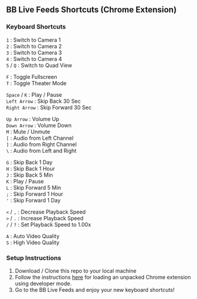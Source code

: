 ## BB Live Feeds Shortcuts (Chrome Extension)

### Keyboard Shortcuts

`1` : Switch to Camera 1  
`2` : Switch to Camera 2  
`3` : Switch to Camera 3  
`4` : Switch to Camera 4  
`5` / `Q` : Switch to Quad View

`F` : Toggle Fullscreen  
`T` : Toggle Theater Mode

`Space` / `K` : Play / Pause  
`Left Arrow` : Skip Back 30 Sec  
`Right Arrow` : Skip Forward 30 Sec

`Up Arrow` : Volume Up  
`Down Arrow` : Volume Down  
`M` : Mute / Unmute  
`[` : Audio from Left Channel  
`]` : Audio from Right Channel  
`\` : Audio from Left and Right

`G` : Skip Back 1 Day  
`H` : Skip Back 1 Hour  
`J` : Skip Back 5 Min  
`K` : Play / Pause  
`L` : Skip Forward 5 Min  
`;` : Skip Forward 1 Hour  
`'` : Skip Forward 1 Day

`<` / `,` : Decrease Playback Speed  
`>` / `.` : Increase Playback Speed  
`/` / `?` : Set Playback Speed to 1.00x

`A` : Auto Video Quality  
`S` : High Video Quality

### Setup Instructions

1. Download / Clone this repo to your local machine
2. Follow the instructions [here](https://developer.chrome.com/extensions/getstarted) for loading an unpacked Chrome extension using developer mode.
3. Go to the BB Live Feeds and enjoy your new keyboard shortcuts!
